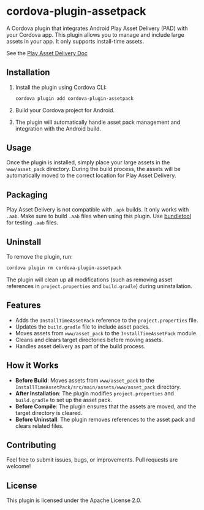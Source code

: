 # cordova-plugin-assetpack

A Cordova plugin that integrates Android Play Asset Delivery (PAD) with your Cordova app. This plugin allows you to manage and include large assets in your app. It only supports install-time assets.

See the [Play Asset Delivery Doc](https://developer.android.com/guide/playcore/asset-delivery)

## Installation

1. Install the plugin using Cordova CLI:

   ```bash
   cordova plugin add cordova-plugin-assetpack
   ```

2. Build your Cordova project for Android.

3. The plugin will automatically handle asset pack management and integration with the Android build.

## Usage

Once the plugin is installed, simply place your large assets in the `www/asset_pack` directory. During the build process, the assets will be automatically moved to the correct location for Play Asset Delivery.

## Packaging

Play Asset Delivery is not compatible with `.apk` builds. It only works with `.aab`. Make sure to build `.aab` files when using this plugin. Use [bundletool](https://github.com/google/bundletool/releases) for testing `.aab` files.

## Uninstall

To remove the plugin, run:

```bash
cordova plugin rm cordova-plugin-assetpack
```

The plugin will clean up all modifications (such as removing asset references in `project.properties` and `build.gradle`) during uninstallation.

## Features

- Adds the `InstallTimeAssetPack` reference to the `project.properties` file.
- Updates the `build.gradle` file to include asset packs.
- Moves assets from `www/asset_pack` to the `InstallTimeAssetPack` module.
- Cleans and clears target directories before moving assets.
- Handles asset delivery as part of the build process.

## How it Works

- **Before Build**: Moves assets from `www/asset_pack` to the `InstallTimeAssetPack/src/main/assets/www/asset_pack` directory.
- **After Installation**: The plugin modifies `project.properties` and `build.gradle` to set up the asset pack.
- **Before Compile**: The plugin ensures that the assets are moved, and the target directory is cleared.
- **Before Uninstall**: The plugin removes references to the asset pack and clears related files.

## Contributing

Feel free to submit issues, bugs, or improvements. Pull requests are welcome!

## License

This plugin is licensed under the Apache License 2.0.
